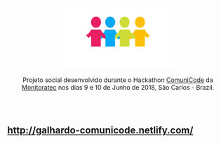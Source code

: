 <p align="center">
  <a href="https://secure.php.net/">
    <img src="comunicode.svg" alt="Comunicode Logo" width=256 height=144>
  </a>

  <p align="center">
    Projeto social desenvolvido durante o Hackathon <a href="http://comunicode.com.br/">ComuniCode</a> da <a href="http://monitoratec.com.br/">Monitoratec</a> nos dias 9 e 10 de Junho de 2018, São Carlos - Brazil.
    <br>
  </p>


<br>
<br>

## http://galhardo-comunicode.netlify.com/
